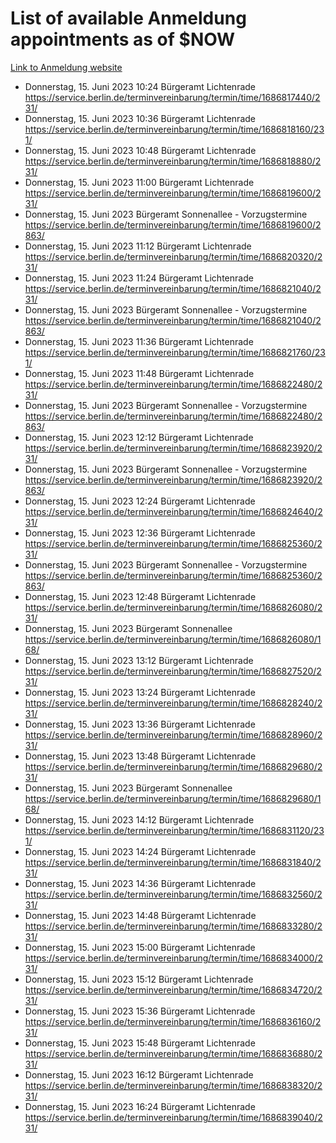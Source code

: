 # List of available Anmeldung appointments as of $NOW
[Link to Anmeldung website](https://service.berlin.de/terminvereinbarung/termin/tag.php?termin=1&anliegen[]=120686&dienstleisterlist=122210,122217,327316,122219,327312,122227,327314,122231,327346,122243,327348,122254,122252,329742,122260,329745,122262,329748,122271,327278,122273,327274,122277,327276,330436,122280,327294,122282,327290,122284,327292,122291,327270,122285,327266,122286,327264,122296,327268,150230,329760,122297,327286,122294,327284,122312,329763,122314,329775,122304,327330,122311,327334,122309,327332,317869,122281,327352,122279,329772,122283,122276,327324,122274,327326,122267,329766,122246,327318,122251,327320,122257,327322,122208,327298,122226,327300&herkunft=http%3A%2F%2Fservice.berlin.de%2Fdienstleistung%2F120686%2F)
- Donnerstag, 15. Juni 2023 10:24 Bürgeramt Lichtenrade https://service.berlin.de/terminvereinbarung/termin/time/1686817440/231/
- Donnerstag, 15. Juni 2023 10:36 Bürgeramt Lichtenrade https://service.berlin.de/terminvereinbarung/termin/time/1686818160/231/
- Donnerstag, 15. Juni 2023 10:48 Bürgeramt Lichtenrade https://service.berlin.de/terminvereinbarung/termin/time/1686818880/231/
- Donnerstag, 15. Juni 2023 11:00 Bürgeramt Lichtenrade https://service.berlin.de/terminvereinbarung/termin/time/1686819600/231/
- Donnerstag, 15. Juni 2023  Bürgeramt Sonnenallee - Vorzugstermine https://service.berlin.de/terminvereinbarung/termin/time/1686819600/2863/
- Donnerstag, 15. Juni 2023 11:12 Bürgeramt Lichtenrade https://service.berlin.de/terminvereinbarung/termin/time/1686820320/231/
- Donnerstag, 15. Juni 2023 11:24 Bürgeramt Lichtenrade https://service.berlin.de/terminvereinbarung/termin/time/1686821040/231/
- Donnerstag, 15. Juni 2023  Bürgeramt Sonnenallee - Vorzugstermine https://service.berlin.de/terminvereinbarung/termin/time/1686821040/2863/
- Donnerstag, 15. Juni 2023 11:36 Bürgeramt Lichtenrade https://service.berlin.de/terminvereinbarung/termin/time/1686821760/231/
- Donnerstag, 15. Juni 2023 11:48 Bürgeramt Lichtenrade https://service.berlin.de/terminvereinbarung/termin/time/1686822480/231/
- Donnerstag, 15. Juni 2023  Bürgeramt Sonnenallee - Vorzugstermine https://service.berlin.de/terminvereinbarung/termin/time/1686822480/2863/
- Donnerstag, 15. Juni 2023 12:12 Bürgeramt Lichtenrade https://service.berlin.de/terminvereinbarung/termin/time/1686823920/231/
- Donnerstag, 15. Juni 2023  Bürgeramt Sonnenallee - Vorzugstermine https://service.berlin.de/terminvereinbarung/termin/time/1686823920/2863/
- Donnerstag, 15. Juni 2023 12:24 Bürgeramt Lichtenrade https://service.berlin.de/terminvereinbarung/termin/time/1686824640/231/
- Donnerstag, 15. Juni 2023 12:36 Bürgeramt Lichtenrade https://service.berlin.de/terminvereinbarung/termin/time/1686825360/231/
- Donnerstag, 15. Juni 2023  Bürgeramt Sonnenallee - Vorzugstermine https://service.berlin.de/terminvereinbarung/termin/time/1686825360/2863/
- Donnerstag, 15. Juni 2023 12:48 Bürgeramt Lichtenrade https://service.berlin.de/terminvereinbarung/termin/time/1686826080/231/
- Donnerstag, 15. Juni 2023  Bürgeramt Sonnenallee https://service.berlin.de/terminvereinbarung/termin/time/1686826080/168/
- Donnerstag, 15. Juni 2023 13:12 Bürgeramt Lichtenrade https://service.berlin.de/terminvereinbarung/termin/time/1686827520/231/
- Donnerstag, 15. Juni 2023 13:24 Bürgeramt Lichtenrade https://service.berlin.de/terminvereinbarung/termin/time/1686828240/231/
- Donnerstag, 15. Juni 2023 13:36 Bürgeramt Lichtenrade https://service.berlin.de/terminvereinbarung/termin/time/1686828960/231/
- Donnerstag, 15. Juni 2023 13:48 Bürgeramt Lichtenrade https://service.berlin.de/terminvereinbarung/termin/time/1686829680/231/
- Donnerstag, 15. Juni 2023  Bürgeramt Sonnenallee https://service.berlin.de/terminvereinbarung/termin/time/1686829680/168/
- Donnerstag, 15. Juni 2023 14:12 Bürgeramt Lichtenrade https://service.berlin.de/terminvereinbarung/termin/time/1686831120/231/
- Donnerstag, 15. Juni 2023 14:24 Bürgeramt Lichtenrade https://service.berlin.de/terminvereinbarung/termin/time/1686831840/231/
- Donnerstag, 15. Juni 2023 14:36 Bürgeramt Lichtenrade https://service.berlin.de/terminvereinbarung/termin/time/1686832560/231/
- Donnerstag, 15. Juni 2023 14:48 Bürgeramt Lichtenrade https://service.berlin.de/terminvereinbarung/termin/time/1686833280/231/
- Donnerstag, 15. Juni 2023 15:00 Bürgeramt Lichtenrade https://service.berlin.de/terminvereinbarung/termin/time/1686834000/231/
- Donnerstag, 15. Juni 2023 15:12 Bürgeramt Lichtenrade https://service.berlin.de/terminvereinbarung/termin/time/1686834720/231/
- Donnerstag, 15. Juni 2023 15:36 Bürgeramt Lichtenrade https://service.berlin.de/terminvereinbarung/termin/time/1686836160/231/
- Donnerstag, 15. Juni 2023 15:48 Bürgeramt Lichtenrade https://service.berlin.de/terminvereinbarung/termin/time/1686836880/231/
- Donnerstag, 15. Juni 2023 16:12 Bürgeramt Lichtenrade https://service.berlin.de/terminvereinbarung/termin/time/1686838320/231/
- Donnerstag, 15. Juni 2023 16:24 Bürgeramt Lichtenrade https://service.berlin.de/terminvereinbarung/termin/time/1686839040/231/
